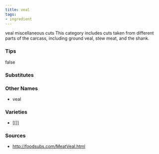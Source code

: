 ```yaml
---
title: veal
tags:
- ingredient
---
```

veal miscellaneous cuts This category includes cuts taken from different parts of the carcass, including ground veal, stew meat, and the shank.

### Tips
false

### Substitutes


### Other Names

* veal

### Varieties

* [[]]

### Sources
* http://foodsubs.com/MeatVeal.html
